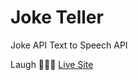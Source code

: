 # Joke Teller

Joke API
Text to Speech API

Laugh 🧑🏾‍💻
[Live Site](https://yuskhosmith.github.io/joke-teller/)